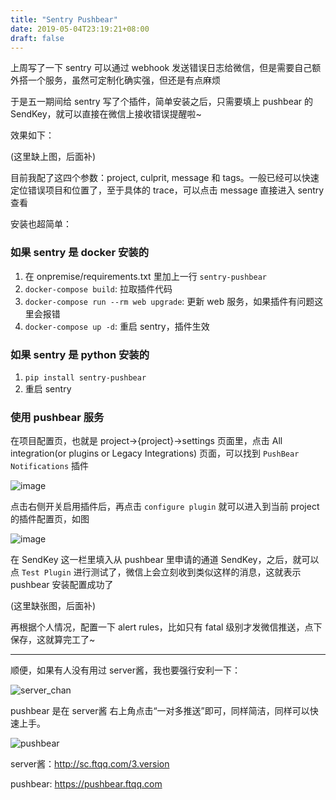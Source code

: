 ```yaml
---
title: "Sentry Pushbear"
date: 2019-05-04T23:19:21+08:00
draft: false
---
```


上周写了一下 sentry 可以通过 webhook 发送错误日志给微信，但是需要自己额外搭一个服务，虽然可定制化确实强，但还是有点麻烦

于是五一期间给 sentry 写了个插件，简单安装之后，只需要填上 pushbear 的 SendKey，就可以直接在微信上接收错误提醒啦~

效果如下：

(这里缺上图，后面补)

目前我配了这四个参数：project, culprit, message 和 tags。一般已经可以快速定位错误项目和位置了，至于具体的 trace，可以点击 message 直接进入 sentry 查看

安装也超简单：

### 如果 sentry 是 docker 安装的
1. 在 onpremise/requirements.txt 里加上一行 `sentry-pushbear`
2. `docker-compose build`: 拉取插件代码
3. `docker-compose run --rm web upgrade`: 更新 web 服务，如果插件有问题这里会报错
4. `docker-compose up -d`: 重启 sentry，插件生效

### 如果 sentry 是 python 安装的
1. `pip install sentry-pushbear`
2. 重启 sentry

### 使用 pushbear 服务
在项目配置页，也就是 project->{project}->settings 页面里，点击 All integration(or plugins or Legacy Integrations) 页面，可以找到 `PushBear Notifications` 插件

![image](https://note.youdao.com/yws/public/resource/5cb652c357f03611a6f094c393f40031/xmlnote/WEBRESOURCE7dde78d9b541aa27eb0fbb4efffafa17/26087)

点击右侧开关启用插件后，再点击 `configure plugin` 就可以进入到当前 project 的插件配置页，如图

![image](https://note.youdao.com/yws/public/resource/5cb652c357f03611a6f094c393f40031/xmlnote/WEBRESOURCE1a9f8025ca51e17b005936f375cb8266/26088)

在 SendKey 这一栏里填入从 pushbear 里申请的通道 SendKey，之后，就可以点 `Test Plugin` 进行测试了，微信上会立刻收到类似这样的消息，这就表示 pushbear 安装配置成功了

(这里缺张图，后面补)

再根据个人情况，配置一下 alert rules，比如只有 fatal 级别才发微信推送，点下保存，这就算完工了~

---

顺便，如果有人没有用过 server酱，我也要强行安利一下：

![server_chan](https://note.youdao.com/yws/public/resource/5cb652c357f03611a6f094c393f40031/xmlnote/WEBRESOURCE8a2230543a7cc379748880b8db3157bd/26085)

pushbear 是在 server酱 右上角点击“一对多推送”即可，同样简洁，同样可以快速上手。

![pushbear](https://note.youdao.com/yws/public/resource/5cb652c357f03611a6f094c393f40031/xmlnote/WEBRESOURCE18934140351b5fb77cf0e7f0effe334b/26086)

server酱：http://sc.ftqq.com/3.version

pushbear: https://pushbear.ftqq.com
